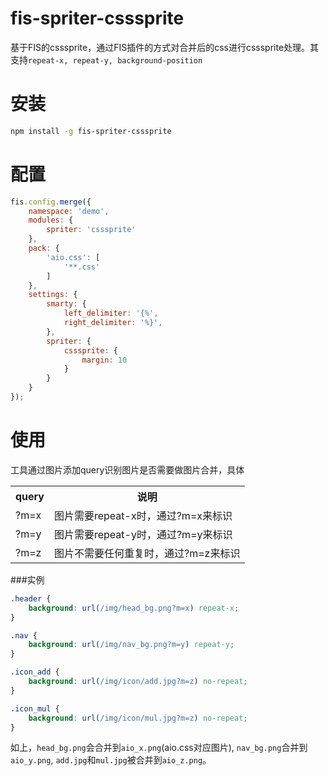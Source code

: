 fis-spriter-csssprite
=====================
基于FIS的csssprite，通过FIS插件的方式对合并后的css进行csssprite处理。其支持`repeat-x, repeat-y, background-position`

安装
==

```bash
npm install -g fis-spriter-csssprite
```

配置
==

```javascript
fis.config.merge({
    namespace: 'demo',
    modules: {
        spriter: 'csssprite' 
    },
    pack: {
        'aio.css': [
            '**.css'
        ]
    },
    settings: {
        smarty: {
            left_delimiter: '{%',
            right_delimiter: '%}',
        },
        spriter: {
            csssprite: {
                margin: 10
            }
        }
    }
});

```

使用
==
工具通过图片添加query识别图片是否需要做图片合并，具体

<table>
    <tr>
        <th>query</th>
        <th>说明</th>
    </tr>
    <tr>
        <td>?m=x</td>
        <td>图片需要repeat-x时，通过?m=x来标识</td>
    </tr>
    <tr>
        <td>?m=y</td>
        <td>图片需要repeat-y时，通过?m=y来标识</td>
    </tr>
    <tr>
        <td>?m=z</td>
        <td>图片不需要任何重复时，通过?m=z来标识</td>
    </tr>
</table>

###实例

```css
.header {
    background: url(/img/head_bg.png?m=x) repeat-x;
}

.nav {
    background: url(/img/nav_bg.png?m=y) repeat-y;
}

.icon_add {
    background: url(/img/icon/add.jpg?m=z) no-repeat;
}

.icon_mul {
    background: url(/img/icon/mul.jpg?m=z) no-repeat;
}
```
如上，`head_bg.png`会合并到`aio_x.png`(aio.css对应图片), `nav_bg.png`合并到`aio_y.png`, `add.jpg`和`mul.jpg`被合并到`aio_z.png`。
